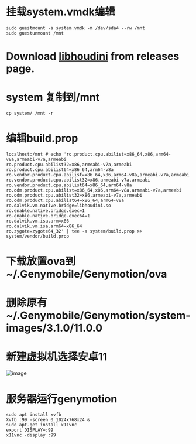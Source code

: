 # 挂载system.vmdk编辑

```
sudo guestmount -a system.vmdk -m /dev/sda4 --rw /mnt
sudo guestunmount /mnt

```

# Download [libhoudini](https://github.com/niizam/Genymotion_A11_libhoudini/releases/download/1.0/system.zip) from releases page.

# system 复制到/mnt

```
cp system/ /mnt -r
```

# 编辑build.prop
```
localhost:/mnt # echo 'ro.product.cpu.abilist=x86_64,x86,arm64-v8a,armeabi-v7a,armeabi
ro.product.cpu.abilist32=x86,armeabi-v7a,armeabi
ro.product.cpu.abilist64=x86_64,arm64-v8a
ro.vendor.product.cpu.abilist=x86_64,x86,arm64-v8a,armeabi-v7a,armeabi
ro.vendor.product.cpu.abilist32=x86,armeabi-v7a,armeabi
ro.vendor.product.cpu.abilist64=x86_64,arm64-v8a
ro.odm.product.cpu.abilist=x86_64,x86,arm64-v8a,armeabi-v7a,armeabi
ro.odm.product.cpu.abilist32=x86,armeabi-v7a,armeabi
ro.odm.product.cpu.abilist64=x86_64,arm64-v8a
ro.dalvik.vm.native.bridge=libhoudini.so
ro.enable.native.bridge.exec=1
ro.enable.native.bridge.exec64=1
ro.dalvik.vm.isa.arm=x86
ro.dalvik.vm.isa.arm64=x86_64
ro.zygote=zygote64_32' | tee -a system/build.prop >> system/vendor/build.prop
```

# 下载放置ova到~/.Genymobile/Genymotion/ova
# 删除原有~/.Genymobile/Genymotion/system-images/3.1.0/11.0.0
# 新建虚拟机选择安卓11

![image](https://github.com/neophack/genymotion_a11_voa/assets/12814250/0896f0b9-3302-477b-becc-981d64b5f154)

# 服务器运行genymotion
```
sudo apt install xvfb
Xvfb :99 -screen 0 1024x768x24 &
sudo apt-get install x11vnc
export DISPLAY=:99
x11vnc -display :99
```
